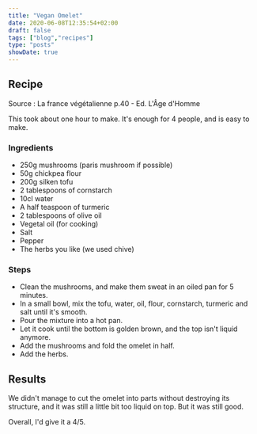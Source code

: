 ```yaml
---
title: "Vegan Omelet"
date: 2020-06-08T12:35:54+02:00
draft: false
tags: ["blog","recipes"]
type: "posts"
showDate: true
---
```


## Recipe

Source : La france végétalienne p.40 - Ed. L'Âge d'Homme

This took about one hour to make. It's enough for 4 people, and is easy to make.

### Ingredients

- 250g mushrooms (paris mushroom if possible)
- 50g chickpea flour
- 200g silken tofu
- 2 tablespoons of cornstarch
- 10cl water
- A half teaspoon of turmeric
- 2 tablespoons of olive oil
- Vegetal oil (for cooking)
- Salt
- Pepper
- The herbs you like (we used chive)

### Steps

- Clean the mushrooms, and make them sweat in an oiled pan for 5 minutes.
- In a small bowl, mix the tofu, water, oil, flour, cornstarch, turmeric and salt until it's smooth.
- Pour the mixture into a hot pan.
- Let it cook until the bottom is golden brown, and the top isn't liquid anymore.
- Add the mushrooms and fold the omelet in half.
- Add the herbs.

## Results

We didn't manage to cut the omelet into parts without destroying its structure, and it was still a little bit too liquid on top. But it was still good.

Overall, I'd give it a 4/5.
